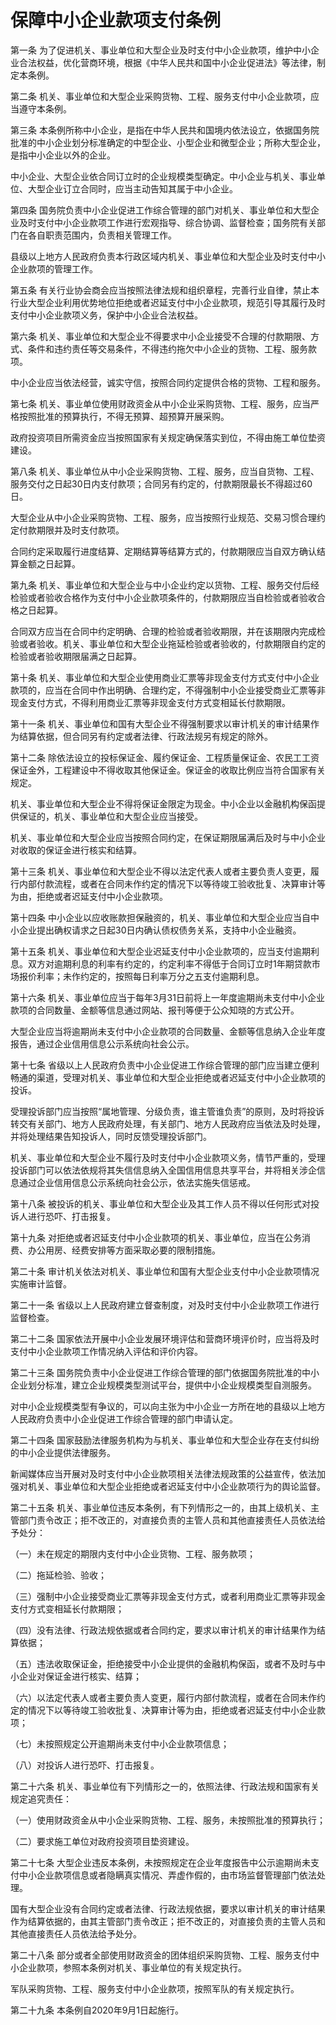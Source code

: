 # 保障中小企业款项支付条例

<!-- INFO END -->

第一条 为了促进机关、事业单位和大型企业及时支付中小企业款项，维护中小企业合法权益，优化营商环境，根据《中华人民共和国中小企业促进法》等法律，制定本条例。

第二条 机关、事业单位和大型企业采购货物、工程、服务支付中小企业款项，应当遵守本条例。

第三条 本条例所称中小企业，是指在中华人民共和国境内依法设立，依据国务院批准的中小企业划分标准确定的中型企业、小型企业和微型企业；所称大型企业，是指中小企业以外的企业。

中小企业、大型企业依合同订立时的企业规模类型确定。中小企业与机关、事业单位、大型企业订立合同时，应当主动告知其属于中小企业。

第四条 国务院负责中小企业促进工作综合管理的部门对机关、事业单位和大型企业及时支付中小企业款项工作进行宏观指导、综合协调、监督检查；国务院有关部门在各自职责范围内，负责相关管理工作。

县级以上地方人民政府负责本行政区域内机关、事业单位和大型企业及时支付中小企业款项的管理工作。

第五条 有关行业协会商会应当按照法律法规和组织章程，完善行业自律，禁止本行业大型企业利用优势地位拒绝或者迟延支付中小企业款项，规范引导其履行及时支付中小企业款项义务，保护中小企业合法权益。

第六条 机关、事业单位和大型企业不得要求中小企业接受不合理的付款期限、方式、条件和违约责任等交易条件，不得违约拖欠中小企业的货物、工程、服务款项。

中小企业应当依法经营，诚实守信，按照合同约定提供合格的货物、工程和服务。

第七条 机关、事业单位使用财政资金从中小企业采购货物、工程、服务，应当严格按照批准的预算执行，不得无预算、超预算开展采购。

政府投资项目所需资金应当按照国家有关规定确保落实到位，不得由施工单位垫资建设。

第八条 机关、事业单位从中小企业采购货物、工程、服务，应当自货物、工程、服务交付之日起30日内支付款项；合同另有约定的，付款期限最长不得超过60日。

大型企业从中小企业采购货物、工程、服务，应当按照行业规范、交易习惯合理约定付款期限并及时支付款项。

合同约定采取履行进度结算、定期结算等结算方式的，付款期限应当自双方确认结算金额之日起算。

第九条 机关、事业单位和大型企业与中小企业约定以货物、工程、服务交付后经检验或者验收合格作为支付中小企业款项条件的，付款期限应当自检验或者验收合格之日起算。

合同双方应当在合同中约定明确、合理的检验或者验收期限，并在该期限内完成检验或者验收。机关、事业单位和大型企业拖延检验或者验收的，付款期限自约定的检验或者验收期限届满之日起算。

第十条 机关、事业单位和大型企业使用商业汇票等非现金支付方式支付中小企业款项的，应当在合同中作出明确、合理约定，不得强制中小企业接受商业汇票等非现金支付方式，不得利用商业汇票等非现金支付方式变相延长付款期限。

第十一条 机关、事业单位和国有大型企业不得强制要求以审计机关的审计结果作为结算依据，但合同另有约定或者法律、行政法规另有规定的除外。

第十二条 除依法设立的投标保证金、履约保证金、工程质量保证金、农民工工资保证金外，工程建设中不得收取其他保证金。保证金的收取比例应当符合国家有关规定。

机关、事业单位和大型企业不得将保证金限定为现金。中小企业以金融机构保函提供保证的，机关、事业单位和大型企业应当接受。

机关、事业单位和大型企业应当按照合同约定，在保证期限届满后及时与中小企业对收取的保证金进行核实和结算。

第十三条 机关、事业单位和大型企业不得以法定代表人或者主要负责人变更，履行内部付款流程，或者在合同未作约定的情况下以等待竣工验收批复、决算审计等为由，拒绝或者迟延支付中小企业款项。

第十四条 中小企业以应收账款担保融资的，机关、事业单位和大型企业应当自中小企业提出确权请求之日起30日内确认债权债务关系，支持中小企业融资。

第十五条 机关、事业单位和大型企业迟延支付中小企业款项的，应当支付逾期利息。双方对逾期利息的利率有约定的，约定利率不得低于合同订立时1年期贷款市场报价利率；未作约定的，按照每日利率万分之五支付逾期利息。

第十六条 机关、事业单位应当于每年3月31日前将上一年度逾期尚未支付中小企业款项的合同数量、金额等信息通过网站、报刊等便于公众知晓的方式公开。

大型企业应当将逾期尚未支付中小企业款项的合同数量、金额等信息纳入企业年度报告，通过企业信用信息公示系统向社会公示。

第十七条 省级以上人民政府负责中小企业促进工作综合管理的部门应当建立便利畅通的渠道，受理对机关、事业单位和大型企业拒绝或者迟延支付中小企业款项的投诉。

受理投诉部门应当按照“属地管理、分级负责，谁主管谁负责”的原则，及时将投诉转交有关部门、地方人民政府处理，有关部门、地方人民政府应当依法及时处理，并将处理结果告知投诉人，同时反馈受理投诉部门。

机关、事业单位和大型企业不履行及时支付中小企业款项义务，情节严重的，受理投诉部门可以依法依规将其失信信息纳入全国信用信息共享平台，并将相关涉企信息通过企业信用信息公示系统向社会公示，依法实施失信惩戒。

第十八条 被投诉的机关、事业单位和大型企业及其工作人员不得以任何形式对投诉人进行恐吓、打击报复。

第十九条 对拒绝或者迟延支付中小企业款项的机关、事业单位，应当在公务消费、办公用房、经费安排等方面采取必要的限制措施。

第二十条 审计机关依法对机关、事业单位和国有大型企业支付中小企业款项情况实施审计监督。

第二十一条 省级以上人民政府建立督查制度，对及时支付中小企业款项工作进行监督检查。

第二十二条 国家依法开展中小企业发展环境评估和营商环境评价时，应当将及时支付中小企业款项工作情况纳入评估和评价内容。

第二十三条 国务院负责中小企业促进工作综合管理的部门依据国务院批准的中小企业划分标准，建立企业规模类型测试平台，提供中小企业规模类型自测服务。

对中小企业规模类型有争议的，可以向主张为中小企业一方所在地的县级以上地方人民政府负责中小企业促进工作综合管理的部门申请认定。

第二十四条 国家鼓励法律服务机构为与机关、事业单位和大型企业存在支付纠纷的中小企业提供法律服务。

新闻媒体应当开展对及时支付中小企业款项相关法律法规政策的公益宣传，依法加强对机关、事业单位和大型企业拒绝或者迟延支付中小企业款项行为的舆论监督。

第二十五条 机关、事业单位违反本条例，有下列情形之一的，由其上级机关、主管部门责令改正；拒不改正的，对直接负责的主管人员和其他直接责任人员依法给予处分：

（一）未在规定的期限内支付中小企业货物、工程、服务款项；

（二）拖延检验、验收；

（三）强制中小企业接受商业汇票等非现金支付方式，或者利用商业汇票等非现金支付方式变相延长付款期限；

（四）没有法律、行政法规依据或者合同约定，要求以审计机关的审计结果作为结算依据；

（五）违法收取保证金，拒绝接受中小企业提供的金融机构保函，或者不及时与中小企业对保证金进行核实、结算；

（六）以法定代表人或者主要负责人变更，履行内部付款流程，或者在合同未作约定的情况下以等待竣工验收批复、决算审计等为由，拒绝或者迟延支付中小企业款项；

（七）未按照规定公开逾期尚未支付中小企业款项信息；

（八）对投诉人进行恐吓、打击报复。

第二十六条 机关、事业单位有下列情形之一的，依照法律、行政法规和国家有关规定追究责任：

（一）使用财政资金从中小企业采购货物、工程、服务，未按照批准的预算执行；

（二）要求施工单位对政府投资项目垫资建设。

第二十七条 大型企业违反本条例，未按照规定在企业年度报告中公示逾期尚未支付中小企业款项信息或者隐瞒真实情况、弄虚作假的，由市场监督管理部门依法处理。

国有大型企业没有合同约定或者法律、行政法规依据，要求以审计机关的审计结果作为结算依据的，由其主管部门责令改正；拒不改正的，对直接负责的主管人员和其他直接责任人员依法给予处分。

第二十八条 部分或者全部使用财政资金的团体组织采购货物、工程、服务支付中小企业款项，参照本条例对机关、事业单位的有关规定执行。

军队采购货物、工程、服务支付中小企业款项，按照军队的有关规定执行。

第二十九条 本条例自2020年9月1日起施行。

